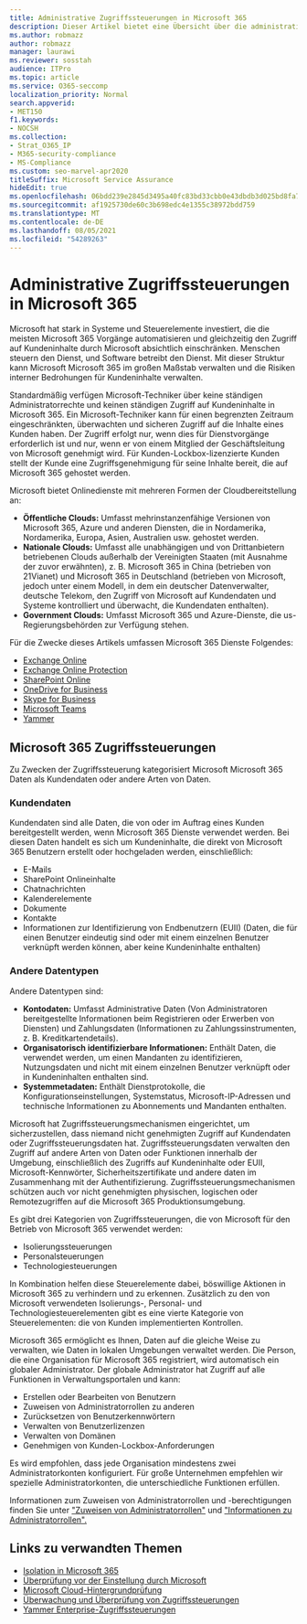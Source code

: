 ```yaml
---
title: Administrative Zugriffssteuerungen in Microsoft 365
description: Dieser Artikel bietet eine Übersicht über die administrativen Zugriffssteuerungen und die Datenkategorisierung in Microsoft 365.
ms.author: robmazz
author: robmazz
manager: laurawi
ms.reviewer: sosstah
audience: ITPro
ms.topic: article
ms.service: O365-seccomp
localization_priority: Normal
search.appverid:
- MET150
f1.keywords:
- NOCSH
ms.collection:
- Strat_O365_IP
- M365-security-compliance
- MS-Compliance
ms.custom: seo-marvel-apr2020
titleSuffix: Microsoft Service Assurance
hideEdit: true
ms.openlocfilehash: 06bdd239e2845d3495a40fc83bd33cbb0e43dbdb3d025bd8fa77b5d5451a680c
ms.sourcegitcommit: af1925730de60c3b698edc4e1355c38972bdd759
ms.translationtype: MT
ms.contentlocale: de-DE
ms.lasthandoff: 08/05/2021
ms.locfileid: "54289263"
---
```

# <a name="administrative-access-controls-in-microsoft-365"></a>Administrative Zugriffssteuerungen in Microsoft 365 

Microsoft hat stark in Systeme und Steuerelemente investiert, die die meisten Microsoft 365 Vorgänge automatisieren und gleichzeitig den Zugriff auf Kundeninhalte durch Microsoft absichtlich einschränken. Menschen steuern den Dienst, und Software betreibt den Dienst. Mit dieser Struktur kann Microsoft Microsoft 365 im großen Maßstab verwalten und die Risiken interner Bedrohungen für Kundeninhalte verwalten.

Standardmäßig verfügen Microsoft-Techniker über keine ständigen Administratorrechte und keinen ständigen Zugriff auf Kundeninhalte in Microsoft 365. Ein Microsoft-Techniker kann für einen begrenzten Zeitraum eingeschränkten, überwachten und sicheren Zugriff auf die Inhalte eines Kunden haben. Der Zugriff erfolgt nur, wenn dies für Dienstvorgänge erforderlich ist und nur, wenn er von einem Mitglied der Geschäftsleitung von Microsoft genehmigt wird. Für Kunden-Lockbox-lizenzierte Kunden stellt der Kunde eine Zugriffsgenehmigung für seine Inhalte bereit, die auf Microsoft 365 gehostet werden.

Microsoft bietet Onlinedienste mit mehreren Formen der Cloudbereitstellung an:

- **Öffentliche Clouds:** Umfasst mehrinstanzenfähige Versionen von Microsoft 365, Azure und anderen Diensten, die in Nordamerika, Nordamerika, Europa, Asien, Australien usw. gehostet werden.
- **Nationale Clouds:** Umfasst alle unabhängigen und von Drittanbietern betriebenen Clouds außerhalb der Vereinigten Staaten (mit Ausnahme der zuvor erwähnten), z. B. Microsoft 365 in China (betrieben von 21Vianet) und Microsoft 365 in Deutschland (betrieben von Microsoft, jedoch unter einem Modell, in dem ein deutscher Datenverwalter, deutsche Telekom, den Zugriff von Microsoft auf Kundendaten und Systeme kontrolliert und überwacht, die Kundendaten enthalten).
- **Government Clouds:** Umfasst Microsoft 365 und Azure-Dienste, die us-Regierungsbehörden zur Verfügung stehen.

Für die Zwecke dieses Artikels umfassen Microsoft 365 Dienste Folgendes:

- [Exchange Online](/Exchange/exchange-online)
- [Exchange Online Protection](/Office365/SecurityCompliance/eop/exchange-online-protection-overview)
- [SharePoint Online](/sharepoint/sharepoint-online)
- [OneDrive for Business](/OneDrive/onedrive)
- [Skype for Business](/SkypeForBusiness/skype-for-business-online)
- [Microsoft Teams](/MicrosoftTeams/Teams-overview)
- [Yammer](/yammer/yammer-landing-page)

## <a name="microsoft-365-access-controls"></a>Microsoft 365 Zugriffssteuerungen

Zu Zwecken der Zugriffssteuerung kategorisiert Microsoft Microsoft 365 Daten als Kundendaten oder andere Arten von Daten.

### <a name="customer-data"></a>Kundendaten

Kundendaten sind alle Daten, die von oder im Auftrag eines Kunden bereitgestellt werden, wenn Microsoft 365 Dienste verwendet werden. Bei diesen Daten handelt es sich um Kundeninhalte, die direkt von Microsoft 365 Benutzern erstellt oder hochgeladen werden, einschließlich:

- E-Mails
- SharePoint Onlineinhalte
- Chatnachrichten
- Kalenderelemente
- Dokumente
- Kontakte
- Informationen zur Identifizierung von Endbenutzern (EUII) (Daten, die für einen Benutzer eindeutig sind oder mit einem einzelnen Benutzer verknüpft werden können, aber keine Kundeninhalte enthalten)

### <a name="other-types-of-data"></a>Andere Datentypen

Andere Datentypen sind:

- **Kontodaten:** Umfasst Administrative Daten (Von Administratoren bereitgestellte Informationen beim Registrieren oder Erwerben von Diensten) und Zahlungsdaten (Informationen zu Zahlungssinstrumenten, z. B. Kreditkartendetails).
- **Organisatorisch identifizierbare Informationen:** Enthält Daten, die verwendet werden, um einen Mandanten zu identifizieren, Nutzungsdaten und nicht mit einem einzelnen Benutzer verknüpft oder in Kundeninhalten enthalten sind.
- **Systemmetadaten:** Enthält Dienstprotokolle, die Konfigurationseinstellungen, Systemstatus, Microsoft-IP-Adressen und technische Informationen zu Abonnements und Mandanten enthalten.

Microsoft hat Zugriffssteuerungsmechanismen eingerichtet, um sicherzustellen, dass niemand nicht genehmigten Zugriff auf Kundendaten oder Zugriffssteuerungsdaten hat. Zugriffssteuerungsdaten verwalten den Zugriff auf andere Arten von Daten oder Funktionen innerhalb der Umgebung, einschließlich des Zugriffs auf Kundeninhalte oder EUII, Microsoft-Kennwörter, Sicherheitszertifikate und andere daten im Zusammenhang mit der Authentifizierung. Zugriffssteuerungsmechanismen schützen auch vor nicht genehmigten physischen, logischen oder Remotezugriffen auf die Microsoft 365 Produktionsumgebung.

Es gibt drei Kategorien von Zugriffssteuerungen, die von Microsoft für den Betrieb von Microsoft 365 verwendet werden:

- Isolierungssteuerungen
- Personalsteuerungen
- Technologiesteuerungen

In Kombination helfen diese Steuerelemente dabei, böswillige Aktionen in Microsoft 365 zu verhindern und zu erkennen. Zusätzlich zu den von Microsoft verwendeten Isolierungs-, Personal- und Technologiesteuerelementen gibt es eine vierte Kategorie von Steuerelementen: die von Kunden implementierten Kontrollen.

Microsoft 365 ermöglicht es Ihnen, Daten auf die gleiche Weise zu verwalten, wie Daten in lokalen Umgebungen verwaltet werden. Die Person, die eine Organisation für Microsoft 365 registriert, wird automatisch ein globaler Administrator. Der globale Administrator hat Zugriff auf alle Funktionen in Verwaltungsportalen und kann:

- Erstellen oder Bearbeiten von Benutzern
- Zuweisen von Administratorrollen zu anderen
- Zurücksetzen von Benutzerkennwörtern
- Verwalten von Benutzerlizenzen
- Verwalten von Domänen
- Genehmigen von Kunden-Lockbox-Anforderungen

Es wird empfohlen, dass jede Organisation mindestens zwei Administratorkonten konfiguriert. Für große Unternehmen empfehlen wir spezielle Administratorkonten, die unterschiedliche Funktionen erfüllen.

Informationen zum Zuweisen von Administratorrollen und -berechtigungen finden Sie unter ["Zuweisen von Administratorrollen"](/microsoft-365/admin/add-users/assign-admin-roles) und ["Informationen zu Administratorrollen".](/microsoft-365/admin/add-users/about-admin-roles)

## <a name="related-links"></a>Links zu verwandten Themen

- [Isolation in Microsoft 365](assurance-isolation-in-microsoft-365.md)
- [Überprüfung vor der Einstellung durch Microsoft](assurance-pre-employment-screening.md)
- [Microsoft Cloud-Hintergrundprüfung](assurance-cloud-background-check.md)
- [Überwachung und Überprüfung von Zugriffssteuerungen](assurance-monitoring-and-auditing-access-controls.md)
- [Yammer Enterprise-Zugriffssteuerungen](assurance-yammer-enterprise-access-controls.md)
